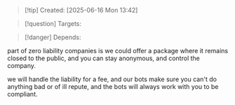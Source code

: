 
>[!tip] Created: [2025-06-16 Mon 13:42]

>[!question] Targets: 

>[!danger] Depends: 

part of zero liability companies is we could offer a package where it remains closed to the public, and you can stay anonymous, and control the company.

we will handle the liability for a fee, and our bots make sure you can't do anything bad or of ill repute, and the bots will always work with you to be compliant.